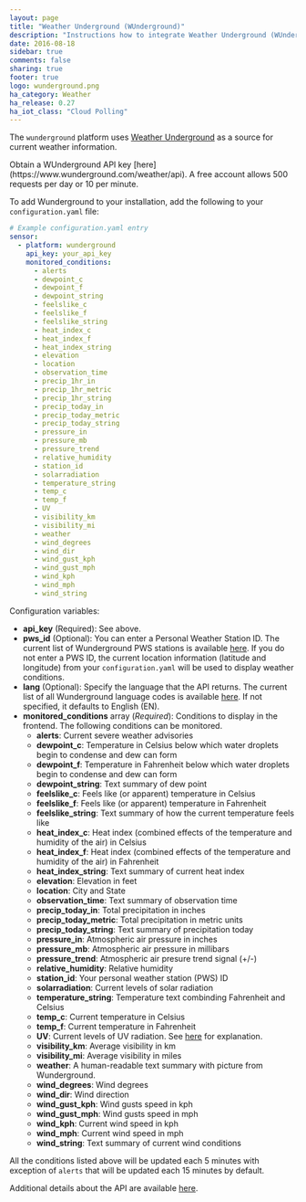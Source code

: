 ```yaml
---
layout: page
title: "Weather Underground (WUnderground)"
description: "Instructions how to integrate Weather Underground (WUnderground) Weather within Home Assistant."
date: 2016-08-18
sidebar: true
comments: false
sharing: true
footer: true
logo: wunderground.png
ha_category: Weather
ha_release: 0.27
ha_iot_class: "Cloud Polling"
---
```



The `wunderground` platform uses [Weather Underground](http://www.wunderground.com) as a source for current weather information. 

<p class='note warning'>
Obtain a WUnderground API key [here](https://www.wunderground.com/weather/api). A free account allows 500 requests per day or 10 per minute.
</p>

To add Wunderground to your installation, add the following to your `configuration.yaml` file:

```yaml
# Example configuration.yaml entry
sensor:
  - platform: wunderground
    api_key: your_api_key
    monitored_conditions:
      - alerts
      - dewpoint_c
      - dewpoint_f
      - dewpoint_string
      - feelslike_c
      - feelslike_f
      - feelslike_string
      - heat_index_c
      - heat_index_f
      - heat_index_string
      - elevation
      - location
      - observation_time
      - precip_1hr_in
      - precip_1hr_metric
      - precip_1hr_string
      - precip_today_in
      - precip_today_metric
      - precip_today_string
      - pressure_in
      - pressure_mb
      - pressure_trend
      - relative_humidity
      - station_id
      - solarradiation
      - temperature_string
      - temp_c
      - temp_f
      - UV
      - visibility_km
      - visibility_mi
      - weather
      - wind_degrees
      - wind_dir
      - wind_gust_kph
      - wind_gust_mph
      - wind_kph
      - wind_mph
      - wind_string

```

Configuration variables:
- **api_key** (Required): See above.
- **pws_id** (Optional): You can enter a Personal Weather Station ID. The current list of Wunderground PWS stations is available [here](https://www.wunderground.com/weatherstation/ListStations.asp). If you do not enter a PWS ID, the current location information (latitude and longitude) from your `configuration.yaml` will be used to display weather conditions. 
- **lang** (Optional): Specify the language that the API returns. The current list of all Wunderground language codes is available [here](https://www.wunderground.com/weather/api/d/docs?d=language-support). If not specified, it defaults to English (EN).
- **monitored_conditions** array (*Required*): Conditions to display in the frontend. The following conditions can be monitored.
  - **alerts**: Current severe weather advisories
  - **dewpoint_c**: Temperature in Celsius below which water droplets begin to condense and dew can form
  - **dewpoint_f**: Temperature in Fahrenheit below which water droplets begin to condense and dew can form
  - **dewpoint_string**: Text summary of dew point
  - **feelslike_c**: Feels like (or apparent) temperature in Celsius
  - **feelslike_f**: Feels like (or apparent) temperature in Fahrenheit
  - **feelslike_string**: Text summary of how the current temperature feels like
  - **heat_index_c**: Heat index (combined effects of the temperature and humidity of the air) in Celsius
  - **heat_index_f**: Heat index (combined effects of the temperature and humidity of the air) in Fahrenheit
  - **heat_index_string**: Text summary of current heat index
  - **elevation**: Elevation in feet
  - **location**: City and State
  - **observation_time**: Text summary of observation time
  - **precip_today_in**: Total precipitation in inches
  - **precip_today_metric**: Total precipitation in metric units
  - **precip_today_string**: Text summary of precipitation today
  - **pressure_in**: Atmospheric air pressure in inches
  - **pressure_mb**: Atmospheric air pressure in millibars
  - **pressure_trend**: Atmospheric air presure trend signal (+/-)
  - **relative_humidity**: Relative humidity
  - **station_id**: Your personal weather station (PWS) ID
  - **solarradiation**: Current levels of solar radiation
  - **temperature_string**: Temperature text combinding Fahrenheit and Celsius
  - **temp_c**: Current temperature in Celsius
  - **temp_f**: Current temperature in Fahrenheit
  - **UV**: Current levels of UV radiation. See [here](https://www.wunderground.com/resources/health/uvindex.asp) for explanation.
  - **visibility_km**: Average visibility in km
  - **visibility_mi**: Average visibility in miles
  - **weather**: A human-readable text summary with picture from Wunderground.
  - **wind_degrees**: Wind degrees
  - **wind_dir**: Wind direction
  - **wind_gust_kph**: Wind gusts speed in kph
  - **wind_gust_mph**: Wind gusts speed in mph
  - **wind_kph**: Current wind speed in kph
  - **wind_mph**: Current wind speed in mph
  - **wind_string**: Text summary of current wind conditions

All the conditions listed above will be updated each 5 minutes with exception of `alerts` that will be updated each 15 minutes by default.

Additional details about the API are available [here](https://www.wunderground.com/weather/api/d/docs).

